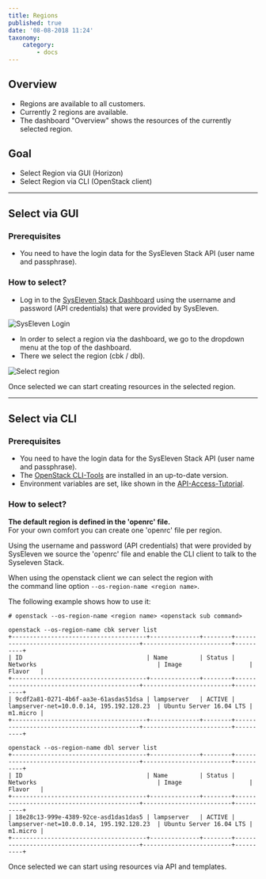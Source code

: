 ```yaml
---
title: Regions
published: true
date: '08-08-2018 11:24'
taxonomy:
    category:
        - docs
---
```


## Overview

* Regions are available to all customers.
* Currently 2 regions are available.
* The dashboard "Overview" shows the resources of the currently selected region.

## Goal

* Select Region via GUI (Horizon)
* Select Region via CLI (OpenStack client)

---

## Select via GUI

### Prerequisites

* You need to have the login data for the SysEleven Stack API (user name and passphrase).

### How to select?

* Log in to the [SysEleven Stack Dashboard](https://dashboard.cloud.syseleven.net) using the username and password (API credentials) that were provided by SysEleven.

![SysEleven Login](../../images/horizon-login.png)

* In order to select a region via the dashboard, we go to the dropdown menu at the top of the dashboard.
* There we select the region (cbk / dbl).

![Select region](../../images/selectregion.png)

Once selected we can start creating resources in the selected region.

---

## Select via CLI

### Prerequisites

* You need to have the login data for the SysEleven Stack API (user name and passphrase).
* The [OpenStack CLI-Tools](../../02.Tutorials/03.openstack-cli/docs.de.md) are installed in an up-to-date version.
* Environment variables are set, like shown in the [API-Access-Tutorial](../../02.Tutorials/04.api-access/docs.en.md).

### How to select?

**The default region is defined in the 'openrc' file.**  
For your own comfort you can create one 'openrc' file per region.

Using the username and password (API credentials) that were provided by SysEleven we source the 'openrc' file and enable the CLI client to talk to the Syseleven Stack.

When using the openstack client we can select the region with  
the command line option `--os-region-name <region name>`.

The following example shows how to use it:

```shell
# openstack --os-region-name <region name> <openstack sub command>

openstack --os-region-name cbk server list
+--------------------------------------+--------------+--------+-------------------------------------------+-------------------------+----------+
| ID                                   | Name         | Status | Networks                                  | Image                   | Flavor   |
+--------------------------------------+--------------+--------+-------------------------------------------+-------------------------+----------+
| 9cdf2a81-0271-4b6f-aa3e-61asdas51dsa | lampserver   | ACTIVE | lampserver-net=10.0.0.14, 195.192.128.23  | Ubuntu Server 16.04 LTS | m1.micro |
+--------------------------------------+--------------+--------+-------------------------------------------+-------------------------+----------+

openstack --os-region-name dbl server list
+--------------------------------------+--------------+--------+-------------------------------------------+-------------------------+----------+
| ID                                   | Name         | Status | Networks                                  | Image                   | Flavor   |
+--------------------------------------+--------------+--------+-------------------------------------------+-------------------------+----------+
| 18e28c13-999e-4389-92ce-asd1das1das5 | lampserver   | ACTIVE | lampserver-net=10.0.0.14, 195.192.128.23  | Ubuntu Server 16.04 LTS | m1.micro |
+--------------------------------------+--------------+--------+-------------------------------------------+-------------------------+----------+
```

Once selected we can start using resources via API and templates.
